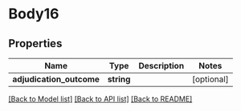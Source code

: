 # Body16

## Properties
Name | Type | Description | Notes
------------ | ------------- | ------------- | -------------
**adjudication_outcome** | **string** |  | [optional] 

[[Back to Model list]](../README.md#documentation-for-models) [[Back to API list]](../README.md#documentation-for-api-endpoints) [[Back to README]](../README.md)


